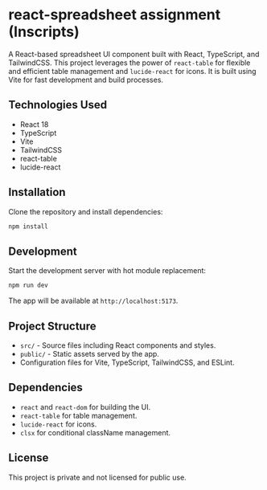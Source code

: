 # react-spreadsheet assignment (Inscripts)

A React-based spreadsheet UI component built with React, TypeScript, and TailwindCSS. This project leverages the power of `react-table` for flexible and efficient table management and `lucide-react` for icons. It is built using Vite for fast development and build processes.

## Technologies Used

- React 18
- TypeScript
- Vite
- TailwindCSS
- react-table
- lucide-react

## Installation

Clone the repository and install dependencies:

```bash
npm install
```

## Development

Start the development server with hot module replacement:

```bash
npm run dev
```

The app will be available at `http://localhost:5173`.


## Project Structure

- `src/` - Source files including React components and styles.
- `public/` - Static assets served by the app.
- Configuration files for Vite, TypeScript, TailwindCSS, and ESLint.

## Dependencies

- `react` and `react-dom` for building the UI.
- `react-table` for table management.
- `lucide-react` for icons.
- `clsx` for conditional className management.

## License

This project is private and not licensed for public use.
